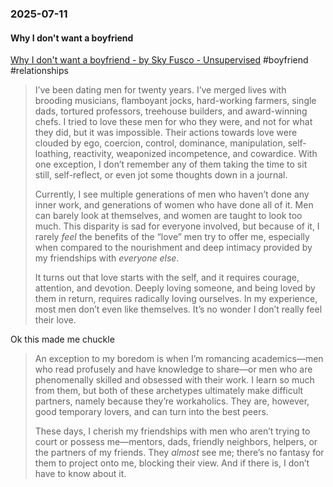 ### 2025-07-11
#### Why I don't want a boyfriend
[Why I don't want a boyfriend - by Sky Fusco - Unsupervised](https://lordcowboy.substack.com/p/why-i-dont-want-a-boyfriend) #boyfriend #relationships

> I’ve been dating men for twenty years. I’ve merged lives with brooding musicians, flamboyant jocks, hard-working farmers, single dads, tortured professors, treehouse builders, and award-winning chefs. I tried to love these men for who they were, and not for what they did, but it was impossible. Their actions towards love were clouded by ego, coercion, control, dominance, manipulation, self-loathing, reactivity, weaponized incompetence, and cowardice. With one exception, I don’t remember any of them taking the time to sit still, self-reflect, or even jot some thoughts down in a journal.
> 
> Currently, I see multiple generations of men who haven’t done any inner work, and generations of women who have done all of it. Men can barely look at themselves, and women are taught to look too much. This disparity is sad for everyone involved, but because of it, I rarely _feel_ the benefits of the “love” men try to offer me, especially when compared to the nourishment and deep intimacy provided by my friendships with _everyone else_.
> 
> It turns out that love starts with the self, and it requires courage, attention, and devotion. Deeply loving someone, and being loved by them in return, requires radically loving ourselves. In my experience, most men don’t even like themselves. It’s no wonder I don’t really feel their love.

Ok this made me chuckle

> An exception to my boredom is when I’m romancing academics—men who read profusely and have knowledge to share—or men who are phenomenally skilled and obsessed with their work. I learn so much from them, but both of these archetypes ultimately make difficult partners, namely because they’re workaholics. They are, however, good temporary lovers, and can turn into the best peers.
> 
> These days, I cherish my friendships with men who aren’t trying to court or possess me—mentors, dads, friendly neighbors, helpers, or the partners of my friends. They _almost_ see me; there’s no fantasy for them to project onto me, blocking their view. And if there is, I don’t have to know about it.